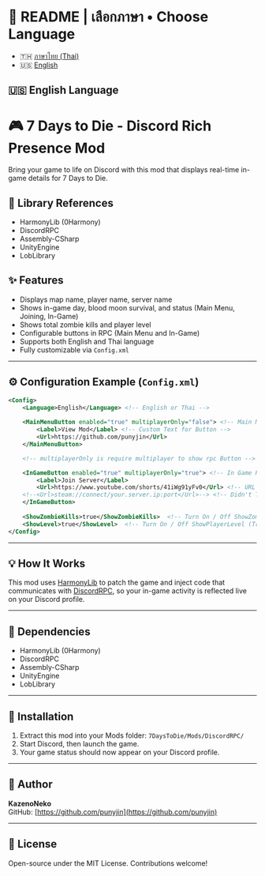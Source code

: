 # 📘 README | เลือกภาษา • Choose Language

- 🇹🇭 [ภาษาไทย (Thai)](READMETH.md)
- 🇺🇸 [English](README.md)


## 🇺🇸 English Language
# 🎮 7 Days to Die - Discord Rich Presence Mod
Bring your game to life on Discord with this mod that displays real-time in-game details for 7 Days to Die.

## 📁 Library References
- HarmonyLib (0Harmony)
- DiscordRPC
- Assembly-CSharp
- UnityEngine
- LobLibrary
  
## ✨ Features

- Displays map name, player name, server name
- Shows in-game day, blood moon survival, and status (Main Menu, Joining, In-Game)
- Shows total zombie kills and player level
- Configurable buttons in RPC (Main Menu and In-Game)
- Supports both English and Thai language
- Fully customizable via `Config.xml`

---

## ⚙️ Configuration Example (`Config.xml`)
```xml
<Config>
    <Language>English</Language> <!-- English or Thai -->
    
    <MainMenuButton enabled="true" multiplayerOnly="false"> <!-- Main Menu RPC Button -->
        <Label>View Mod</Label> <!-- Custom Text for Button -->
        <Url>https://github.com/punyjin</Url> 
    </MainMenuButton>

    <!-- multiplayerOnly is require multiplayer to show rpc Button -->

    <InGameButton enabled="true" multiplayerOnly="true"> <!-- In Game RPC Button --> 
        <Label>Join Server</Label> 
        <Url>https://www.youtube.com/shorts/41iWg91yFv0</Url> <!-- URL Link Button -->
﻿﻿    <!--<Url>steam://connect/your.server.ip:port</Url>--> <!-- Didn't Test -->
    </InGameButton>
    
    <ShowZombieKills>true</ShowZombieKills>  <!-- Turn On / Off ShowZombieKills (True / False) --> 
    <ShowLevel>true</ShowLevel>  <!-- Turn On / Off ShowPlayerLevel (True / False) --> 
</Config>
```

---
## 💡 How It Works

This mod uses [HarmonyLib](https://github.com/pardeike/Harmony) to patch the game and inject code that communicates with [DiscordRPC](https://github.com/discord/discord-rpc), so your in-game activity is reflected live on your Discord profile.

---

## 📁 Dependencies

- HarmonyLib (0Harmony)
- DiscordRPC
- Assembly-CSharp
- UnityEngine
- LobLibrary

---

## 🚀 Installation

1. Extract this mod into your Mods folder: ``7DaysToDie/Mods/DiscordRPC/``
2. Start Discord, then launch the game.
3. Your game status should now appear on your Discord profile.

---

## 👤 Author

**KazenoNeko**  
GitHub: [https://github.com/punyjin](https://github.com/punyjin)

---

## 📄 License

Open-source under the MIT License. Contributions welcome!


